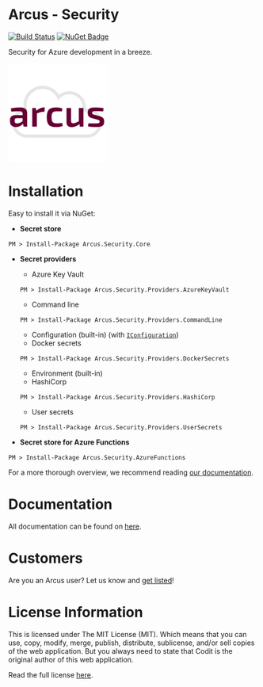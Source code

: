 # Arcus - Security
[![Build Status](https://dev.azure.com/codit/Arcus/_apis/build/status/Commit%20builds/CI%20-%20Arcus.Security?branchName=master)](https://dev.azure.com/codit/Arcus/_build/latest?definitionId=727&branchName=master)
[![NuGet Badge](https://buildstats.info/nuget/Arcus.Security.Core?includePreReleases=true)](https://www.nuget.org/packages/Arcus.Security.Core/)

Security for Azure development in a breeze.

![Arcus](https://raw.githubusercontent.com/arcus-azure/arcus/master/media/arcus.png)

# Installation
Easy to install it via NuGet:

- **Secret store**

```shell
PM > Install-Package Arcus.Security.Core
```

- **Secret providers**

    - Azure Key Vault
    ```shell
    PM > Install-Package Arcus.Security.Providers.AzureKeyVault
    ```
    - Command line
    ```shell
    PM > Install-Package Arcus.Security.Providers.CommandLine
    ```
    - Configuration (built-in) (with [`IConfiguration`](https://docs.microsoft.com/en-us/dotnet/api/microsoft.extensions.configuration.iconfiguration?view=dotnet-plat-ext-6.0))
    - Docker secrets
    ```shell
    PM > Install-Package Arcus.Security.Providers.DockerSecrets
    ```
    - Environment (built-in)
    - HashiCorp
    ```shell
    PM > Install-Package Arcus.Security.Providers.HashiCorp
    ```
    - User secrets
    ```shell
    PM > Install-Package Arcus.Security.Providers.UserSecrets
    ```

- **Secret store for Azure Functions**

```shell
PM > Install-Package Arcus.Security.AzureFunctions
```

For a more thorough overview, we recommend reading [our documentation](#documentation).

# Documentation
All documentation can be found on [here](https://security.arcus-azure.net/).

# Customers
Are you an Arcus user? Let us know and [get listed](https://bit.ly/become-a-listed-arcus-user)!

# License Information
This is licensed under The MIT License (MIT). Which means that you can use, copy, modify, merge, publish, distribute, sublicense, and/or sell copies of the web application. But you always need to state that Codit is the original author of this web application.

Read the full license [here](https://github.com/arcus-azure/arcus.security/blob/master/LICENSE).
